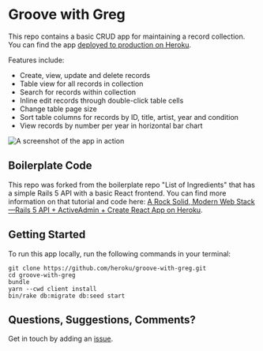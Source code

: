 # Groove with Greg

This repo contains a basic CRUD app for maintaining a record collection. You can find the app [deployed to production on Heroku](https://groove-with-greg.herokuapp.com).

Features include:

* Create, view, update and delete records
* Table view for all records in collection
* Search for records within collection
* Inline edit records through double-click table cells
* Change table page size
* Sort table columns for records by ID, title, artist, year and condition
* View records by number per year in horizontal bar chart

![A screenshot of the app in action](https://i.imgur.com/FDpAEtO.gif)

## Boilerplate Code

This repo was forked from the boilerplate repo "List of Ingredients" that has a simple Rails 5 API with a basic React frontend. You can find more information on that tutorial and code here: [A Rock Solid, Modern Web Stack—Rails 5 API + ActiveAdmin + Create React App on Heroku](https://blog.heroku.com/a-rock-solid-modern-web-stack).

## Getting Started

To run this app locally, run the following commands in your terminal:

```shell
git clone https://github.com/heroku/groove-with-greg.git
cd groove-with-greg
bundle
yarn --cwd client install
bin/rake db:migrate db:seed start
```

## Questions, Suggestions, Comments?

Get in touch by adding an [issue](https://github.com/sekharp/groove-with-greg/issues).
